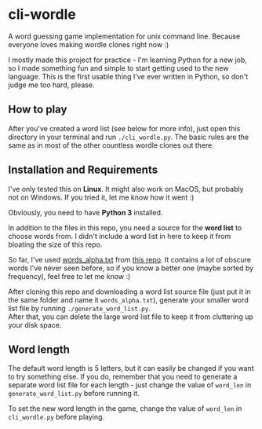 # cli-wordle

A word guessing game implementation for unix command line. Because everyone loves making wordle clones right now :)

I mostly made this project for practice - I'm learning Python for a new job, so I made something fun and simple to start getting used to the new language. This is the first usable thing I've ever written in Python, so don't judge me too hard, please.

## How to play

After you've created a word list (see below for more info), just open this directory in your terminal and run `./cli_wordle.py`. The basic rules are the same as in most of the other countless wordle clones out there.

## Installation and Requirements

I've only tested this on **Linux**. It might also work on MacOS, but probably not on Windows. If you tried it, let me know how it went :)

Obviously, you need to have **Python 3** installed.

In addition to the files in this repo, you need a source for the **word list** to choose words from. I didn't include a word list in here to keep it from bloating the size of this repo.

So far, I've used [words_alpha.txt](https://github.com/dwyl/english-words/raw/master/words_alpha.txt) from [this repo](https://github.com/dwyl/english-words/). It contains a lot of obscure words I've never seen before, so if you know a better one (maybe sorted by frequency), feel free to let me know :)

After cloning this repo and downloading a word list source file (just put it in the same folder and name it `words_alpha.txt`), generate your smaller word list file by running `./generate_word_list.py`.  
After that, you can delete the large word list file to keep it from cluttering up your disk space.

## Word length
The default word length is 5 letters, but it can easily be changed if you want to try something else. If you do, remember that you need to generate a separate word list file for each length - just change the value of `word_len` in `generate_word_list.py` before running it.

To set the new word length in the game, change the value of `word_len` in `cli_wordle.py` before playing.